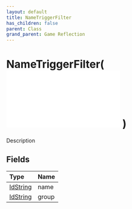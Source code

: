 ```yaml
---
layout: default
title: NameTriggerFilter
has_children: false
parent: Class
grand_parent: Game Reflection
---
```

# NameTriggerFilter( ![ TriggerFilter ](/game-reflection/classes/trigger_filter.md) )
Description 

## Fields
| Type | Name |
|:-------------|:--------------|
| [IdString](/game-reflection/components/id_string.md) | name |
| [IdString](/game-reflection/components/id_string.md) | group |
